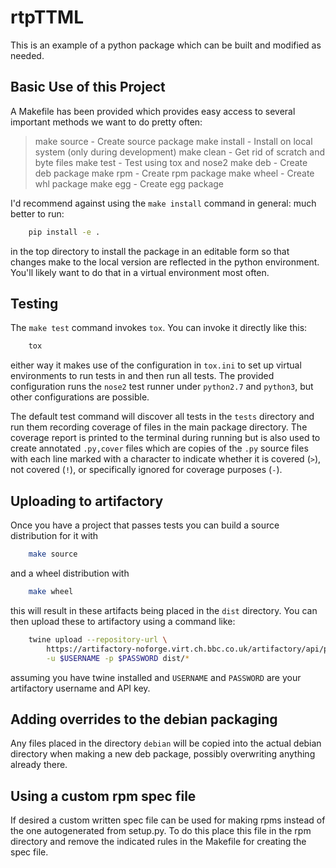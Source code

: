 # rtpTTML

This is an example of a python package which can be built and modified
as needed.


## Basic Use of this Project

A Makefile has been provided which provides easy access to several
important methods we want to do pretty often:

> make source  - Create source package
> make install - Install on local system (only during development)
> make clean   - Get rid of scratch and byte files
> make test    - Test using tox and nose2
> make deb     - Create deb package
> make rpm     - Create rpm package
> make wheel   - Create whl package
> make egg     - Create egg package

I'd recommend against using the `make install` command in general:
much better to run:

```bash
    pip install -e .
```

in the top directory to install the package in an editable form so
that changes make to the local version are reflected in the python
environment. You'll likely want to do that in a virtual environment
most often.

## Testing

The `make test` command invokes `tox`. You can invoke it directly like
this:

```bash
    tox
```

either way it makes use of the configuration in `tox.ini` to set up
virtual environments to run tests in and then run all tests. The
provided configuration runs the `nose2` test runner under `python2.7`
and `python3`, but other configurations are possible.

The default test command will discover all tests in the `tests` directory and run them
recording coverage of files in the main package directory. The
coverage report is printed to the terminal during running but is also
used to create annotated `.py,cover` files which are copies of the
`.py` source files with each line marked with a character to indicate
whether it is covered (`>`), not covered (`!`), or specifically
ignored for coverage purposes (`-`).

## Uploading to artifactory

Once you have a project that passes tests you can build a source
distribution for it with

```bash
    make source
```

and a wheel distribution with

```bash
    make wheel
```

this will result in these artifacts being placed in the `dist`
directory. You can then upload these to artifactory using a command
like:

```bash
    twine upload --repository-url \
        https://artifactory-noforge.virt.ch.bbc.co.uk/artifactory/api/pypi/ap-python \
        -u $USERNAME -p $PASSWORD dist/*
```

assuming you have twine installed and `USERNAME` and `PASSWORD`
are your artifactory username and API key.

## Adding overrides to the debian packaging

Any files placed in the directory `debian` will be copied into the actual debian
directory when making a new deb package, possibly overwriting anything already there.

## Using a custom rpm spec file

If desired a custom written spec file can be used for making rpms
instead of the one autogenerated from setup.py. To do this place this
file in the rpm directory and remove the indicated rules in the
Makefile for creating the spec file.
